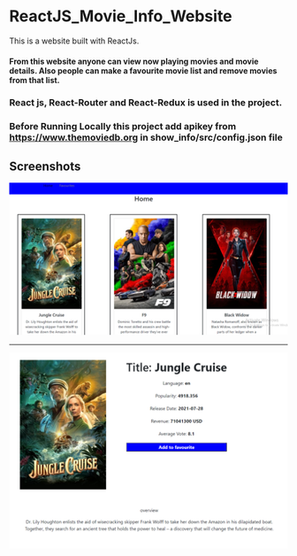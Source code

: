 # ReactJS_Movie_Info_Website
This is a website built with ReactJs.
#### From this website anyone can  view now playing movies and movie details. Also people can  make a favourite movie list and remove movies from that list. 
###  React js, React-Router and React-Redux is used in the project. 

### Before Running Locally this project add apikey from https://www.themoviedb.org in show_info/src/config.json file

## Screenshots

![](demo_screenshots/home_page.png)

---

![](demo_screenshots/detail_page.png)

